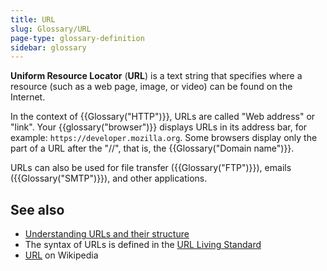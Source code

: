 ```yaml
---
title: URL
slug: Glossary/URL
page-type: glossary-definition
sidebar: glossary
---
```


**Uniform Resource Locator** (**URL**) is a text string that specifies where a resource (such as a web page, image, or video) can be found on the Internet.

In the context of {{Glossary("HTTP")}}, URLs are called "Web address" or "link". Your {{glossary("browser")}} displays URLs in its address bar, for example: `https://developer.mozilla.org`. Some browsers display only the part of a URL after the "//", that is, the {{Glossary("Domain name")}}.

URLs can also be used for file transfer ({{Glossary("FTP")}}), emails ({{Glossary("SMTP")}}), and other applications.

## See also

- [Understanding URLs and their structure](/en-US/docs/Learn_web_development/Howto/Web_mechanics/What_is_a_URL)
- The syntax of URLs is defined in the [URL Living Standard](https://url.spec.whatwg.org/)
- [URL](https://en.wikipedia.org/wiki/URL) on Wikipedia
